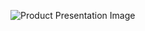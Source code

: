 ![Product Presentation Image](https://github.com/andragh83/CountriesQuizzes/blob/master/src/img/presentation.png)
